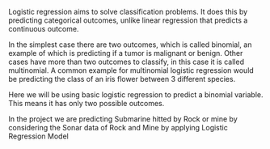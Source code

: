 
Logistic regression aims to solve classification problems. It does this by predicting categorical outcomes, unlike linear regression that predicts a continuous outcome.

In the simplest case there are two outcomes, which is called binomial,
an example of which is predicting if a tumor is malignant or benign.
Other cases have more than two outcomes to classify, in this case it is called multinomial.
A common example for multinomial logistic regression would be predicting the class of an iris flower between 3 different species.

Here we will be using basic logistic regression to predict a binomial variable. This means it has only two possible outcomes.

In the project we are predicting Submarine hitted by Rock or mine by considering the Sonar data of Rock and Mine by applying Logistic Regression Model
